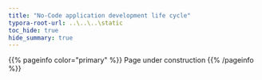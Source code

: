 ```yaml
---
title: "No-Code application development life cycle"
typora-root-url: ..\..\..\static
toc_hide: true
hide_summary: true
---
```


{{% pageinfo color="primary" %}}
Page under construction
{{% /pageinfo %}}
